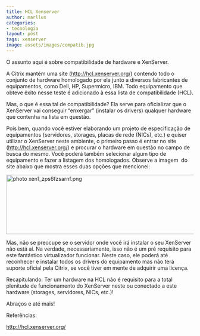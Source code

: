 ```yaml
---
title: HCL Xenserver
author: marllus
categories:
- tecnologia
layout: post
tags: xenserver
image: assets/images/compatib.jpg
---
```


O assunto aqui é sobre compatibilidade de hardware e XenServer.

 A Citrix mantém uma site (<a href="http://hcl.xenserver.org/">http://hcl.xenserver.org/</a>) contendo todo o conjunto de hardware homologado por ela junto a diversos fabricantes de equipamentos, como Dell, HP, Supermicro, IBM. Todo equipamento que obteve êxito nesse teste é adicionado à essa lista de compatibilidade (HCL).

<p class="p1">
  Mas, o que é essa tal de compatibilidade? Ela serve para oficializar que o XenServer vai conseguir &#8220;enxergar&#8221; (instalar os drivers) qualquer hardware que contenha na lista em questão. <span class="Apple-converted-space">   </span>
</p>

<p class="p1">
  Pois bem, quando você estiver elaborando um projeto de especificação de equipamentos (servidores, storages, placas de rede (NICs), etc.) e quiser utilizar o XenServer neste ambiente, o primeiro passo é entrar no site (<a href="http://hcl.xenserver.org/">http://hcl.xenserver.org/</a>) e procurar o hardware em questão no campo de busca do mesmo. Você poderá também selecionar algum tipo de equipamento e fazer a listagem dos homologados. Observe a imagem<span class="Apple-converted-space">  </span>do site abaixo que mostra esses duas opções que mencionei:
</p>

<a href="http://i567.photobucket.com/albums/ss113/marlluslustosa/xen1_zps6fzsarnf.png" target="_blank"><img class="" src="http://i567.photobucket.com/albums/ss113/marlluslustosa/xen1_zps6fzsarnf.png" alt=" photo xen1_zps6fzsarnf.png" width="637" height="159" border="0" /></a>

<p class="p1">
  Mas, não se preocupe se o servidor onde você irá instalar o seu XenServer não está aí. Na verdade, necessariamente, isso não é um pré requisito para este fantástico virtualizador funcionar. Neste caso, ele poderá até reconhecer e instalar todos os drivers do equipamento mas não terá suporte oficial pela Citrix, se você tiver em mente de adquirir uma licença.
</p>

<p class="p1">
  Recapitulando: Ter um hardware na HCL não é requisito para a total plenitude de funcionamento do XenServer neste ou conectado a este hardware (storages, servidores, NICs, etc.)!<span class="Apple-converted-space">  </span>
</p>

<p class="p1">
  Abraços e até mais!
</p>

<p class="p1">
  Referências:
</p>

<a href="http://hcl.xenserver.org/" target="_blank">http://hcl.xenserver.org/</a>
